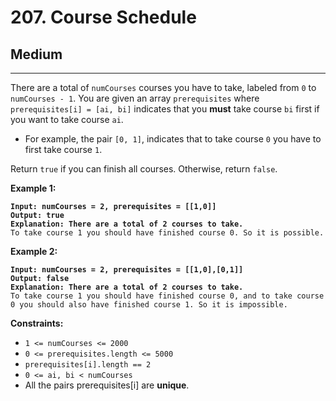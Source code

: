 # 207. Course Schedule

## Medium

***

There are a total of `numCourses` courses you have to take, labeled from `0` to `numCourses - 1`. You are given an array `prerequisites` where `prerequisites[i] = [ai, bi]` indicates that you **must** take course `bi` first if you want to take course `ai`.

* For example, the pair `[0, 1]`, indicates that to take course `0` you have to first take course `1`.

Return `true` if you can finish all courses. Otherwise, return `false`.

&#x20;

**Example 1:**

<pre><code><strong>Input: numCourses = 2, prerequisites = [[1,0]]
</strong><strong>Output: true
</strong><strong>Explanation: There are a total of 2 courses to take. 
</strong>To take course 1 you should have finished course 0. So it is possible.
</code></pre>

**Example 2:**

<pre><code><strong>Input: numCourses = 2, prerequisites = [[1,0],[0,1]]
</strong><strong>Output: false
</strong><strong>Explanation: There are a total of 2 courses to take. 
</strong>To take course 1 you should have finished course 0, and to take course 0 you should also have finished course 1. So it is impossible.
</code></pre>

&#x20;

**Constraints:**

* `1 <= numCourses <= 2000`
* `0 <= prerequisites.length <= 5000`
* `prerequisites[i].length == 2`
* `0 <= ai, bi < numCourses`
* All the pairs prerequisites\[i] are **unique**.
